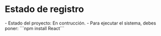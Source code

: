 <h1>Estado de registro</h1>
- Estado del proyecto: En contrucción.
- Para ejecutar el sistema, debes poner: 
```npm install React```

